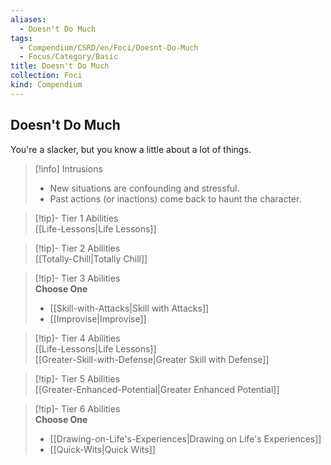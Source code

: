 ```yaml
---
aliases:
  - Doesn't Do Much
tags:
  - Compendium/CSRD/en/Foci/Doesnt-Do-Much
  - Focus/Category/Basic
title: Doesn't Do Much
collection: Foci
kind: Compendium
---
```

## Doesn't Do Much  
You're a slacker, but you know a little about a lot of things.  

>[!info] Intrusions  
>- New situations are confounding and stressful.  
>- Past actions (or inactions) come back to haunt the character.  


>[!tip]- Tier 1 Abilities  
> [[Life-Lessons|Life Lessons]]  


>[!tip]- Tier 2 Abilities  
> [[Totally-Chill|Totally Chill]]  


>[!tip]- Tier 3 Abilities  
> **Choose One**  
>- [[Skill-with-Attacks|Skill with Attacks]]  
>- [[Improvise|Improvise]]  


>[!tip]- Tier 4 Abilities  
> [[Life-Lessons|Life Lessons]]  
> [[Greater-Skill-with-Defense|Greater Skill with Defense]]  


>[!tip]- Tier 5 Abilities  
> [[Greater-Enhanced-Potential|Greater Enhanced Potential]]  


>[!tip]- Tier 6 Abilities  
> **Choose One**  
>- [[Drawing-on-Life's-Experiences|Drawing on Life's Experiences]]  
>- [[Quick-Wits|Quick Wits]]